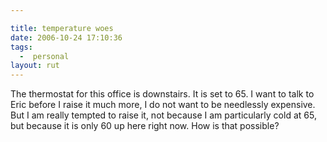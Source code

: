 ```yaml
---

title: temperature woes
date: 2006-10-24 17:10:36
tags:
  -  personal
layout: rut
---
```


The thermostat for this office is downstairs.  It is set to 65.  I want to talk to Eric before I raise it much more, I do not want to be needlessly expensive.  But I am really tempted to raise it, not because I am particularly cold at 65, but because it is only 60 up here right now.   How is that possible?

